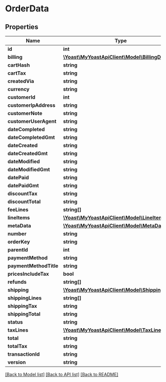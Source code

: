 # OrderData

## Properties
Name | Type | Description | Notes
------------ | ------------- | ------------- | -------------
**id** | **int** |  | 
**billing** | [**\Yoast\MyYoastApiClient\Model\BillingDto**](BillingDto.md) |  | 
**cartHash** | **string** |  | 
**cartTax** | **string** |  | 
**createdVia** | **string** |  | 
**currency** | **string** |  | 
**customerId** | **int** |  | 
**customerIpAddress** | **string** |  | 
**customerNote** | **string** |  | 
**customerUserAgent** | **string** |  | 
**dateCompleted** | **string** |  | 
**dateCompletedGmt** | **string** |  | 
**dateCreated** | **string** |  | 
**dateCreatedGmt** | **string** |  | 
**dateModified** | **string** |  | 
**dateModifiedGmt** | **string** |  | 
**datePaid** | **string** |  | 
**datePaidGmt** | **string** |  | 
**discountTax** | **string** |  | 
**discountTotal** | **string** |  | 
**feeLines** | **string[]** |  | 
**lineItems** | [**\Yoast\MyYoastApiClient\Model\LineItemData[]**](LineItemData.md) |  | 
**metaData** | [**\Yoast\MyYoastApiClient\Model\MetaDataDto[]**](MetaDataDto.md) |  | 
**number** | **string** |  | 
**orderKey** | **string** |  | 
**parentId** | **int** |  | 
**paymentMethod** | **string** |  | 
**paymentMethodTitle** | **string** |  | 
**pricesIncludeTax** | **bool** |  | 
**refunds** | **string[]** |  | 
**shipping** | [**\Yoast\MyYoastApiClient\Model\ShippingDto**](ShippingDto.md) |  | 
**shippingLines** | **string[]** |  | 
**shippingTax** | **string** |  | 
**shippingTotal** | **string** |  | 
**status** | **string** |  | 
**taxLines** | [**\Yoast\MyYoastApiClient\Model\TaxLineItem[]**](TaxLineItem.md) |  | 
**total** | **string** |  | 
**totalTax** | **string** |  | 
**transactionId** | **string** |  | 
**version** | **string** |  | 

[[Back to Model list]](../../README.md#documentation-for-models) [[Back to API list]](../../README.md#documentation-for-api-endpoints) [[Back to README]](../../README.md)

